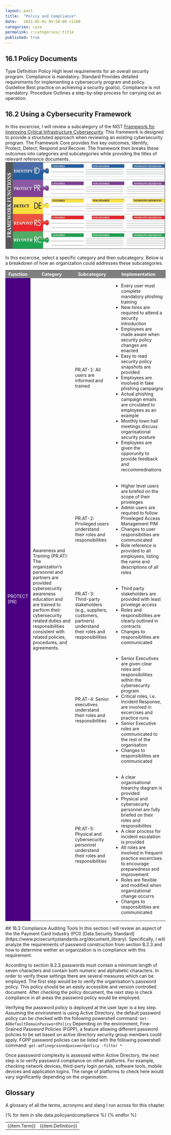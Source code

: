 ```yaml
---
layout: post
title:  "Policy and Compliance"
date:   2021-05-01 05:58:00 +1100
categories: cysa  
permalink: /:categories/:title
published: true
---
```


## 16.1 Policy Documents
  <tr bgcolor="grey" style="color:white;">
      <td>Type</td>
      <td>Definition</td>
  </tr>

  <tr>
    <td>Policy</td>
    <td>High level requirements for an overall security program. Compliance is mandatory.</td>
  </tr>

  <tr>
    <td>Standard</td>
    <td>Provides detailed requirements for implementing a cybersecuriy program and policy.</td>
  </tr>

  <tr>
    <td>Guideline</td>
    <td>Best practice on achieving a security goal(s). Compliance is not mandatory.</td>
  </tr>

  <tr>
    <td>Procedure</td>
    <td>Outlines a step-by-step process for carrying out an operation.</td>
  </tr>

</table>

## 16.2 Using a Cybersecurity Framework
In this excercise, I will review a subcategory of the NIST [Framework for Improving 
Critical Infrastructure Cybersecurity](https://nvlpubs.nist.gov/nistpubs/CSWP/NIST.CSWP.04162018.pdf). 
This framework is designed to provide a structuted approach when reviewing an existing cybersecurity program. The Framework Core provides five key outcomes, Identify, Protect, Detect, Respond and Recover.
The framework then breaks these outcomes into categories and subcategories while providing the titles of relevant reference documents.
![Risk Management](\assets\img\framework.jpg)

In this excercise, select a specific category and then subcategory. Below is a breakdown of how an organization could addresses these subcategories.
<html>
  <table>
    <tr bgcolor="grey" style="color:white;">
      <th>Function</th>
      <th>Category</th>
      <th>Subcategory</th>
      <th>Implementation</th>
    </tr>
    <tr>
      <td bgcolor="Indigo" style="color:white;" rowspan="5">PROTECT (PR)</td>
      <td rowspan="5">Awareness and Training (PR.AT): The organization’s personnel and partners are 
      provided cybersecurity awareness education and are trained to 
      perform their cybersecurity related duties and responsibilities 
      consistent with related policies, 
      procedures, and agreements.
      </td>
      <td>PR.AT-1: All users are informed and trained</td>
      <td>
          <ul>
              <li>Every user must complete mandatory phishing training</li>
              <li>New hires are required to attend a security introduction</li>
              <li>Employees are made aware when security policy changes are enacted</li>
              <li>Easy to read security policy snapshots are provided</li>
              <li>Employees are involved in fake phishing campaigns</li>
              <li>Actual phishing campaign emails are circulated to employees as an example</li>
              <li>Monthly town hall meetings discuss organisational security posture</li>
              <li>Employees are given the opporunity to provide feedback and reccommednations</li>
          </ul>
      </td>
    </tr>
    <tr>
      <td>PR.AT-2: Privileged users understand their 
  roles and responsibilities </td>
      <td>
          <ul>
              <li>Higher level users are briefed on the scope of their priveleges</li>
              <li>Admin users are required to follow Priveleged Access Management PIM</li>
              <li>Changes to user responsiblities are communicated</li>
              <li>Role reference is provided to all employees, listing the name and descriptions of all roles</li>
          </ul>
      </td>
    </tr>
    <tr>
      <td>PR.AT-3: Third-party stakeholders (e.g., 
  suppliers, customers, partners) understand 
  their roles and responsibilities</td>
      <td>
          <ul>
              <li>Third party stakeholders are provided with least privelege access</li>
              <li>Roles and responsibilities are clearly outlined in contracts</li>
              <li>Changes to responsiblities are communicated</li>
          </ul>
      </td>
    </tr>
    <tr>
      <td>PR.AT-4: Senior executives understand 
  their roles and responsibilities</td>
      <td>
          <ul>
              <li>Senior Executives are given clear roles and responsibilities within the cybersecurity program</li>
              <li>Critical roles, i.e. Incident Response, are involved in excercises and practice runs</li>
              <li>Senior Executive roles are communicated to the rest of the organisation</li>
              <li>Changes to responsiblities are communicated</li>
          </ul>
      </td>
    </tr>
    <tr>
      <td>PR.AT-5: Physical and cybersecurity 
  personnel understand their roles and
  responsibilities </td>
      <td>
          <ul>
              <li>A clear organisational hiearchy diagram is provided</li>
              <li>Physical and cybersecurty personnel are fully briefed on their roles and responsibilites</li>
              <li>A clear process for incident escalation is provided</li>
              <li>All roles are involved in frequent practice excercises to encourage preparedness and improvement</li>
              <li>Roles are flexible and modified when organizational change occurrs</li>
              <li>Changes to responsiblities are communicated</li>
          </ul>
      </td>
    </tr>
  </table>
</html>
## 16.3 Compliance Auditing Tools
In this section I will review an aspect of the the Payment Card Industry (PCI) [Data Security Standard](https://www.pcisecuritystandards.org/document_library). Specifically, I will analyze the requirements of password construction from section 8.2.3 and how to 
determine wether an organization is in compliance with this requirement. 

According to section 8.2.3 passwords must contain a minimum length of seven characters and contain both numeric and alphabetic characters. In order to verify these settings there are several measures which can be employed. The first step would be to verify the organisation's password policy. This policy should be an easily accessible and version controlled document. After checking the policy document, the next step is check compliance in all areas the password policy would be employed. 

Verifying the password policy is deployed at the user layer is a key step. Assuming the environment is using Active Directory, the default password policy can be checked with the following powershell command:
```Get-ADDefaultDomainPasswordPolicy```
Depending on the environment, Fine-Grained Password Policies (FGPP), a feature allowing different password policies to be set based on active directory security group members could apply. FGPP password policies can be listed with the following powershell command:
```get-adfinegrainedpasswordpolicy -filter *```

Once passsword complexity is assessed within Active Directory, the next step is to verify password compliance on other platforms. For example, checking network devices, third-party login portals, software tools, mobile devices and application logins. The range of platforms to check here would vary significantly depending on the organisation. 

## Glossary
A glossary of all the terms, acronyms and slang I run across for this chapter.

<table>
{% for item in site.data.policyandcompliance %}
    <tr>
        <td>{{item.Term}}</td> 
        <td>{{item.Definition}}</td>
    </tr>
{% endfor %}
</table>